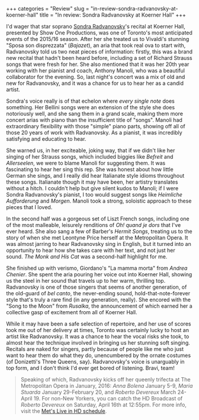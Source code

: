 +++
categories = "Review"
slug = "in-review-sondra-radvanovsky-at-koerner-hall"
title = "In review: Sondra Radvanovsky at Koerner Hall"
+++

I'd wager that star soprano [Sondra Radvanovsky](/scene/people/sondra-radvanovsky/)'s recital at Koerner Hall, presented by Show One Productions, was one of Toronto's most anticipated events of the 2015/16 season. After her she treated us to Vivaldi's stunning "Sposa son disprezzata" (*Bajazet*), an aria that took real ova to start with, Radvanovsky told us two neat pieces of information: firstly, this was a brand new recital that hadn't been heard before, including a set of Richard Strauss songs that were fresh for her. She also mentioned that it was her 20th year working with her pianist and coach, Anthony Manoli, who was a beautiful collaborator for the evening. So, last night's concert was a mix of old and new for Radvanovsky, and it was a chance for us to hear her as a candid artist.

Sondra's voice really is of that echelon where *every single note* does something. Her Bellini songs were an extension of the style she does notoriously well, and she sang them in a grand scale, making them more concert arias with piano than the insufficient title of "songs". Manoli had extraordinary flexibility with those "simple" piano parts, showing off all of those 20 years of work with Radvanovsky. As a pianist, it was incredibly satisfying and educating to hear.

She warned us, in her exciteable, joking way, that if we didn't like her singing of her Strauss songs, which included biggies like *Befreit* and *Allerseelen*, we were to blame Manoli for suggesting them. It was fascinating to hear her sing this rep. She was honest about how little German she sings, and I really did hear Italianate style idioms throughout these songs. Italianate though it may have been, her artistry translates without a hitch. I couldn't help but give silent kudos to Manoli; if I were Sondra Radvanovsky's pianist, I too would suggest songs like *Heimliche Aufforderung* and *Morgen*. Manoli took a strong, soloistic approach to these pieces that I loved.

In the second half was a gorgeous set of Liszt French songs, including one of the most malleable, leisurely renditions of *Oh! quand je dors* that I've ever heard. She also sang a few of Barber's *Hermit Songs*, treating us to the story of when she met Leontyne Price herself at the Metropolitan Opera. It was almost jarring to hear Radvanovsky sing in English, but it turned into an opportunity to hear how she takes care with her text, and not just her sound. *The Monk and His Cat* was a second-half highlight for me.

She finished up with verismo, Giordano's "La mamma morta" from *Andrea Chenier*. She spent the aria pouring her voice out into Koerner Hall, showing us the steel in her sound that travels up to her warm, thrilling top. Radvanovsky is one of those singers that seems of another generation, of the old-guard of *bel canto*, the never-ending sound, hold-that-note-forever style that's truly a rare find (in any generation, really). She encored with the "Song to the Moon" from *Rusalka*, the announcement of which earned her a collective gasp of excitement from all of Koerner Hall.

While it may have been a safe selection of repertoire, and her use of scores took me out of her delivery at times, Toronto was certainly lucky to host an artist like Radvanovsky. It was a chance to hear the vocal risks she took, to almost hear the technique involved in bringing us her stunning soft singing. Recitals are naked for singers, partly because of people like me who just want to hear them do what they do, unencumbered by the ornate costumes (of Donizetti's Three Queens, say). Radvanovsky's voice is unarguably in top form, and I don't think I'd ever get bored of listening. Bravi, team!

>Speaking of which, Radvanovsky kicks off her queenly trifecta at The Metropolitan Opera in January, 2016: *Anna Bolena* January 5-9, *Maria Stuarda* January 29-February 20, and *Roberto Devereux* March 24-April 19. For non-New Yorkers, you can catch the HD Broadcast of *Roberto Devereux* on Saturday, April 16th at 12:55pm. For more info, visit the [Met's Live in HD schedule](http://www.metopera.org/Season/In-Cinemas/?gclid=CjwKEAiAs4qzBRD4l-2w7qOoqEMSJABauikXWd2kcVxOA08uw2do8_GVs9O299JnQ6bKlOh1lV-CARoCOCTw_wcB).
